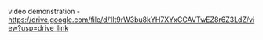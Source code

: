 video demonstration - https://drive.google.com/file/d/1lt9rW3bu8kYH7XYxCCAVTwEZ8r6Z3LdZ/view?usp=drive_link
